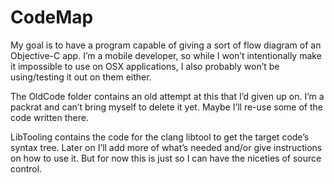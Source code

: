 CodeMap
=======

My goal is to have a program capable of giving a sort of flow diagram of an Objective-C app. I’m a mobile developer, so while I won’t intentionally make it impossible to use on OSX applications, I also probably won’t be using/testing it out on them either.

The OldCode folder contains an old attempt at this that I’d given up on. I’m a packrat and can’t bring myself to delete it yet. Maybe I’ll re-use some of the code written there.

LibTooling contains the code for the clang libtool to get the target code’s syntax tree. Later on I’ll add more of what’s needed and/or give instructions on how to use it. But for now this is just so I can have the niceties of source control.